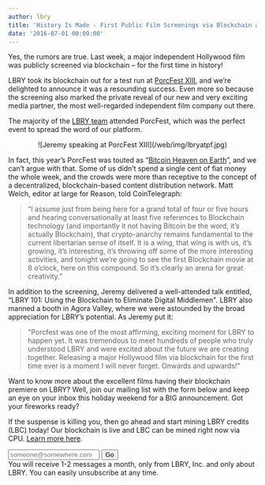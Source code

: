 ```yaml
---
author: lbry
title: 'History Is Made - First Public Film Screenings via Blockchain at PorcFest XIII'
date: '2016-07-01 00:09:00'
---
```


Yes, the rumors are true. Last week, a major independent Hollywood film was publicly screened via blockchain – for the first time in history! 

LBRY took its blockchain out for a test run at [PorcFest XIII](http://porcfest.com/), and we’re delighted to announce it was a resounding success. Even more so because the screening also marked the private reveal of our new and very exciting media partner, the most well-regarded independent film company out there. 

The majority of the [LBRY team](https://lbry.io/team) attended PorcFest, which was the perfect event to spread the word of our platform. 

<p style="text-align: center;">![Jeremy speaking at PorcFest XIII](/web/img/lbryatpf.jpg)</p>

In fact, this year’s PorcFest was touted as “[Bitcoin Heaven on Earth](http://cointelegraph.com/news/bitcoin-heaven-on-earth-13th-annual-porcupine-freedom-festival-in-lancaster-new-hampshire)”, and we can’t argue with that. Some of us didn’t spend a single cent of fiat money the whole week, and the crowds were more than receptive to the concept of a decentralized, blockchain-based content distribution network. Matt Welch, editor at large for Reason, told CoinTelegraph:

>“I assume just from being here for a grand total of four or five hours and hearing conversationally at least five references to Blockchain technology (and importantly it not having Bitcoin be the word, it’s actually Blockchain), that crypto-anarchy remains fundamental to the current libertarian sense of itself. It is a wing, that wing is with us, it’s growing, it’s interesting, it’s throwing off some of the more interesting activities, and tonight we’re going to see the first Blockchain movie at 8 o’clock, here on this compound. So it’s clearly an arena for great creativity.”

In addition to the screening, Jeremy delivered a well-attended talk entitled, “LBRY 101: Using the Blockchain to Eliminate Digital Middlemen". LBRY also manned a booth in Agora Valley, where we were astounded by the broad appreciation for LBRY’s potential. As Jeremy put it:

>"Porcfest was one of the most affirming, exciting moment for LBRY to happen yet. It was tremendous to meet hundreds of people who truly understood LBRY and were excited about the future we are creating together. Releasing a major Hollywood film via blockchain for the first time ever is a moment I will never forget. Onwards and upwards!"

Want to know more about the excellent films having their blockchain premiere on LBRY? Well, join our mailing list with the form below and keep an eye on your inbox this holiday weekend for a BIG announcement. Got your fireworks ready?

If the suspense is killing you, then go ahead and start mining LBRY credits (LBC) today! Our blockchain is live and LBC can be mined right now via CPU. [Learn more here](https://lbry.io/news/lbry-blockchain-live-mine-lbc-now). 

<form action="/list-subscribe" method="post" novalidate>
        <div class="mail-submit">
      <input type="hidden" name="returnUrl" value="/"/>
      <input type="hidden" name="listId" value="7b74c90030"/>
      <input type="hidden" name="listSig" value="690df09388021bf1698897f4adbdf3c2"/>
      <input type="email" value="" name="email" class="required email standard" placeholder="someone@somewhere.com">
      <input type="submit" value="Go" name="subscribe" id="mc-embedded-subscribe" class="btn-alt">
                    <input type="hidden" name="mergeFields" value="a:1:{s:3:&quot;CLI&quot;;s:2:&quot;No&quot;;}" />
                    <div class="meta">
          You will receive 1-2 messages a month, only from LBRY, Inc. and only about LBRY.          You can easily unsubscribe at any time.        </div>
          </div>
  </form>
